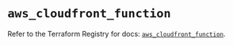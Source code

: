 # `aws_cloudfront_function`

Refer to the Terraform Registry for docs: [`aws_cloudfront_function`](https://registry.terraform.io/providers/hashicorp/aws/6.5.0/docs/resources/cloudfront_function).
